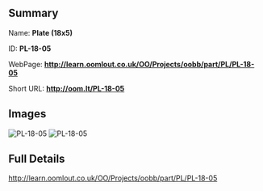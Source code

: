 

## Summary
 
Name: __Plate (18x5)__

ID: __PL-18-05__

WebPage: __http://learn.oomlout.co.uk/OO/Projects/oobb/part/PL/PL-18-05__

Short URL: __http://oom.lt/PL-18-05__


## Images
![PL-18-05](http://oomlout.com/oobb-gen/parts/PL/PL-18-05/PL-18-05_01_420.jpg)
![PL-18-05](http://oomlout.com/oobb-gen/parts/PL/PL-18-05/PL-18-05_420.png)




## Full Details

 http://learn.oomlout.co.uk/OO/Projects/oobb/part/PL/PL-18-05

